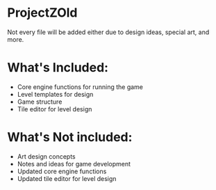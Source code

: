 # ProjectZOld
Not every file will be added either due to design ideas, special art, and more.
# What's Included:
- Core engine functions for running the game  
- Level templates for design  
- Game structure  
- Tile editor for level design  
# What's Not included:
- Art design concepts  
- Notes and ideas for game development  
- Updated core engine functions  
- Updated tile editor for level design  
